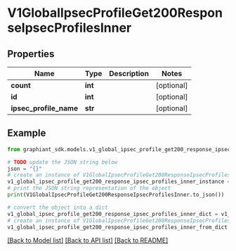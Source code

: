 # V1GlobalIpsecProfileGet200ResponseIpsecProfilesInner


## Properties

Name | Type | Description | Notes
------------ | ------------- | ------------- | -------------
**count** | **int** |  | [optional] 
**id** | **int** |  | [optional] 
**ipsec_profile_name** | **str** |  | [optional] 

## Example

```python
from graphiant_sdk.models.v1_global_ipsec_profile_get200_response_ipsec_profiles_inner import V1GlobalIpsecProfileGet200ResponseIpsecProfilesInner

# TODO update the JSON string below
json = "{}"
# create an instance of V1GlobalIpsecProfileGet200ResponseIpsecProfilesInner from a JSON string
v1_global_ipsec_profile_get200_response_ipsec_profiles_inner_instance = V1GlobalIpsecProfileGet200ResponseIpsecProfilesInner.from_json(json)
# print the JSON string representation of the object
print(V1GlobalIpsecProfileGet200ResponseIpsecProfilesInner.to_json())

# convert the object into a dict
v1_global_ipsec_profile_get200_response_ipsec_profiles_inner_dict = v1_global_ipsec_profile_get200_response_ipsec_profiles_inner_instance.to_dict()
# create an instance of V1GlobalIpsecProfileGet200ResponseIpsecProfilesInner from a dict
v1_global_ipsec_profile_get200_response_ipsec_profiles_inner_from_dict = V1GlobalIpsecProfileGet200ResponseIpsecProfilesInner.from_dict(v1_global_ipsec_profile_get200_response_ipsec_profiles_inner_dict)
```
[[Back to Model list]](../README.md#documentation-for-models) [[Back to API list]](../README.md#documentation-for-api-endpoints) [[Back to README]](../README.md)


